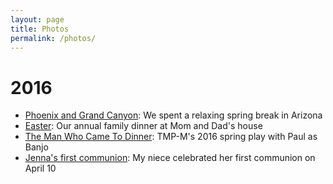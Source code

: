 ```yaml
---
layout: page
title: Photos
permalink: /photos/
---
```


# 2016
* [Phoenix and Grand Canyon][4]: We spent a relaxing spring break in Arizona
* [Easter][3]:  Our annual family dinner at Mom and Dad's house
* [The Man Who Came To Dinner][1]:  TMP-M's 2016 spring play with Paul as Banjo
* [Jenna's first communion][2]:  My niece celebrated her first communion on April 10

[1]: http://photos.brull.me/Theater/2016-The-Man-Who-Came-to/
[2]: http://photos.brull.me/Kids/2016-Jennas-First-Communion
[3]: http://photos.brull.me/Holidays/2016-Easter/
[4]: http://photos.brull.me/Travel/2016-Phoenix-and-Grand-Canyon/
